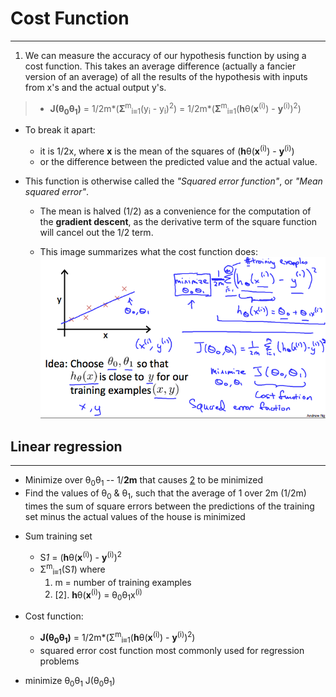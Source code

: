 # Cost Function

---

1. We can measure the accuracy of our hypothesis function by using a cost function. This takes an average difference (actually a fancier version of an average) of all the results of the hypothesis with inputs from x's and the actual output y's.

> * **J(θ<sub>0</sub>θ<sub>1</sub>)** 
    = 1/2m*(**Σ**<sup>m</sup><sub>i≡1</sub>(y<sub>i</sub> - y<sub>i</sub>)<sup>2</sup>) 
    = 1/2m*(**Σ**<sup>m</sup><sub>i≡1</sub>(**h**θ(**x**<sup>(i)</sup>) - **y**<sup>(i)</sup>)<sup>2</sup>)

* To break it apart:
    * it is 1/2x, where **x** is the mean of the squares of (**h**θ(**x**<sup>(i)</sup>) - **y**<sup>(i)</sup>)
    * or the difference between the predicted value and the actual value.


* This function is otherwise called the *"Squared error function"*, or *"Mean squared error"*. 
  * The mean is halved (1/2) as a convenience for the computation of the **gradient descent**, as the derivative term of the square function will cancel out the 1/2 term. 

  * This image summarizes what the cost function does:
![img_01.png](img_01.png)

## Linear regression
---

* Minimize over θ<sub>0</sub>θ<sub>1</sub> -- 1/**2m** that causes [2](2) to be minimized
* Find the values of θ<sub>0</sub> & θ<sub>1</sub>, such that the average of 1 over 2m (1/2m) times the sum of square errors between the predictions of the training set minus the actual values of the house is minimized 

- Sum training set 
    - S*1* = (**h**θ(**x**<sup>(i)</sup>) - **y**<sup>(i)</sup>)<sup>2</sup>
    - Σ<sup>m</sup><sub>i≡1</sub>(S*1*) where
        1. m = number of training examples
        2. [2]. **h**θ(**x**<sup>(i)</sup>) = θ<sub>0</sub>θ<sub>1</sub>x<sup>(i)</sup> 

- Cost function:
    - **J(θ<sub>0</sub>θ<sub>1</sub>)** = 1/2m*(Σ<sup>m</sup><sub>i≡1</sub>(**h**θ(**x**<sup>(i)</sup>) - **y**<sup>(i)</sup>)<sup>2</sup>)
    - squared error cost function most commonly used for regression problems

- minimize θ<sub>0</sub>θ<sub>1</sub> J(θ<sub>0</sub>θ<sub>1</sub>)
